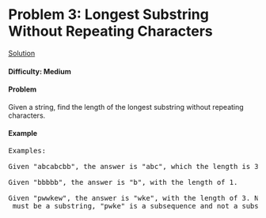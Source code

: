 # Problem 3: Longest Substring Without Repeating Characters
[Solution](./longestSubstringWithoutRepeatingCharacters.py)

#### Difficulty: Medium

#### Problem

Given a string, find the length of the longest substring without repeating characters.

#### Example

<pre>
Examples:

Given "abcabcbb", the answer is "abc", which the length is 3.

Given "bbbbb", the answer is "b", with the length of 1.

Given "pwwkew", the answer is "wke", with the length of 3. Note that the answer
 must be a substring, "pwke" is a subsequence and not a substring.
</pre>
